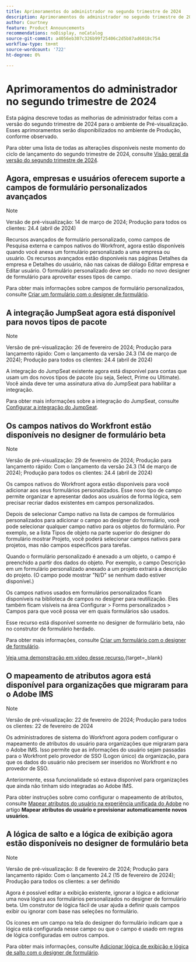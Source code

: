 ```yaml
---
title: Aprimoramentos do administrador no segundo trimestre de 2024
description: Aprimoramentos do administrador no segundo trimestre de 2024
author: Courtney
feature: Product Announcements
recommendations: noDisplay, noCatalog
source-git-commit: a4056eb307c326b99f25406c2d5b87ad6018c754
workflow-type: tm+mt
source-wordcount: '722'
ht-degree: 0%

---
```


# Aprimoramentos do administrador no segundo trimestre de 2024

Esta página descreve todas as melhorias de administrador feitas com a versão do segundo trimestre de 2024 para o ambiente de Pré-visualização. Esses aprimoramentos serão disponibilizados no ambiente de Produção, conforme observado.

Para obter uma lista de todas as alterações disponíveis neste momento do ciclo de lançamento do segundo trimestre de 2024, consulte [Visão geral da versão do segundo trimestre de 2024](/help/quicksilver/product-announcements/product-releases/24-q2-release-activity/24-q2-release-overview.md).

## Agora, empresas e usuários oferecem suporte a campos de formulário personalizados avançados

>[!NOTE]
>
>Versão de pré-visualização: 14 de março de 2024; Produção para todos os clientes: 24.4 (abril de 2024)

Recursos avançados de formulário personalizado, como campos de Pesquisa externa e campos nativos do Workfront, agora estão disponíveis quando você anexa um formulário personalizado a uma empresa ou usuário. Os recursos avançados estão disponíveis nas páginas Detalhes da empresa e Detalhes do usuário, não nas caixas de diálogo Editar empresa e Editar usuário. O formulário personalizado deve ser criado no novo designer de formulário para aproveitar esses tipos de campo.

Para obter mais informações sobre campos de formulário personalizados, consulte [Criar um formulário com o designer de formulário](/help/quicksilver/administration-and-setup/customize-workfront/create-manage-custom-forms/form-designer/design-a-form/design-a-form.md).

## A integração JumpSeat agora está disponível para novos tipos de pacote

>[!NOTE]
>
>Versão de pré-visualização: 26 de fevereiro de 2024; Produção para lançamento rápido: Com o lançamento da versão 24.3 (14 de março de 2024); Produção para todos os clientes: 24.4 (abril de 2024)

A integração do JumpSeat existente agora está disponível para contas que usam um dos novos tipos de pacote (ou seja, Select, Prime ou Ultimate). Você ainda deve ter uma assinatura ativa do JumpSeat para habilitar a integração.

Para obter mais informações sobre a integração do JumpSeat, consulte [Configurar a integração do JumpSeat](/help/quicksilver/administration-and-setup/configure-integrations/configure-jumpseat.md).

## Os campos nativos do Workfront estão disponíveis no designer de formulário beta

>[!NOTE]
>
>Versão de pré-visualização: 29 de fevereiro de 2024; Produção para lançamento rápido: Com o lançamento da versão 24.3 (14 de março de 2024); Produção para todos os clientes: 24.4 (abril de 2024)

Os campos nativos do Workfront agora estão disponíveis para você adicionar aos seus formulários personalizados. Esse novo tipo de campo permite organizar e apresentar dados aos usuários de forma lógica, sem precisar recriar dados existentes em campos personalizados.

Depois de selecionar Campo nativo na lista de campos de formulários personalizados para adicionar o campo ao designer do formulário, você pode selecionar qualquer campo nativo para os objetos do formulário. Por exemplo, se a lista Tipos de objeto na parte superior do designer do formulário mostrar Projeto, você poderá selecionar campos nativos para projetos, mas não campos específicos para tarefas.

Quando o formulário personalizado é anexado a um objeto, o campo é preenchido a partir dos dados do objeto. Por exemplo, o campo Descrição em um formulário personalizado anexado a um projeto extrairá a descrição do projeto. (O campo pode mostrar &quot;N/D&quot; se nenhum dado estiver disponível.)

Os campos nativos usados em formulários personalizados ficam disponíveis na biblioteca de campos no designer para reutilização. Eles também ficam visíveis na área Configurar > Forms personalizados > Campos para que você possa ver em quais formulários são usados.

Esse recurso está disponível somente no designer de formulário beta, não no construtor de formulário herdado.

Para obter mais informações, consulte [Criar um formulário com o designer de formulário](/help/quicksilver/administration-and-setup/customize-workfront/create-manage-custom-forms/form-designer/design-a-form/design-a-form.md).

[Veja uma demonstração em vídeo desse recurso.](https://video.tv.adobe.com/v/3427702/){target=_blank}

## O mapeamento de atributos agora está disponível para organizações que migraram para o Adobe IMS

>[!NOTE]
>
>Versão de pré-visualização: 22 de fevereiro de 2024; Produção para todos os clientes: 22 de fevereiro de 2024

Os administradores de sistema do Workfront agora podem configurar o mapeamento de atributos do usuário para organizações que migraram para o Adobe IMS. Isso permite que as informações do usuário sejam passadas para o Workfront pelo provedor de SSO (Logon único) da organização, para que os dados do usuário não precisem ser inseridos no Workfront e no provedor de SSO.

Anteriormente, essa funcionalidade só estava disponível para organizações que ainda não tinham sido integradas ao Adobe IMS.

Para obter instruções sobre como configurar o mapeamento de atributos, consulte [Mapear atributos do usuário na experiência unificada do Adobe](/help/quicksilver/administration-and-setup/add-users/create-and-manage-users/map-user-attributes.md#map-user-attributes-in-the-adobe-unified-experience) no artigo **Mapear atributos do usuário e provisionar automaticamente novos usuários**.

## A lógica de salto e a lógica de exibição agora estão disponíveis no designer de formulário beta

>[!NOTE]
>
>Versão de pré-visualização: 8 de fevereiro de 2024; Produção para lançamento rápido: Com o lançamento 24.2 (15 de fevereiro de 2024); Produção para todos os clientes: a ser definido

Agora é possível editar a exibição existente, ignorar a lógica e adicionar uma nova lógica aos formulários personalizados no designer de formulário beta. Um construtor de lógica fácil de usar ajuda a definir quais campos exibir ou ignorar com base nas seleções no formulário.

Os ícones em um campo na tela do designer do formulário indicam que a lógica está configurada nesse campo ou que o campo é usado em regras de lógica configuradas em outros campos.

Para obter mais informações, consulte [Adicionar lógica de exibição e lógica de salto com o designer de formulário](/help/quicksilver/administration-and-setup/customize-workfront/create-manage-custom-forms/form-designer/design-a-form/display-skip-logic-form-designer.md).